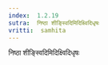 ```yaml
---
index:  1.2.19
sutra:  निष्ठा शीङ्स्विदिमिदिक्ष्विदिधृषः
vritti:  samhita 
---
```


निष्ठा शीङ्स्विदिमिदिक्ष्विदिधृषः

